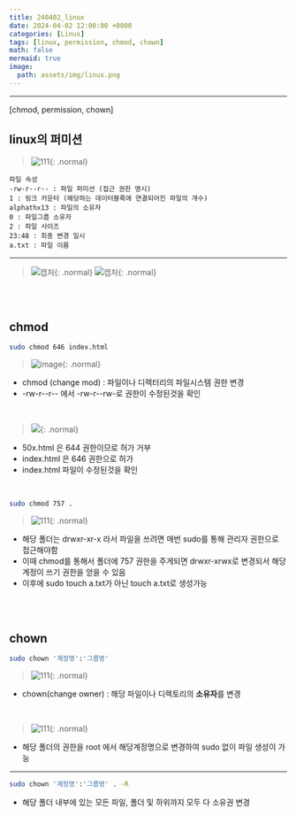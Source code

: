 ```yaml
---
title: 240402_linux
date: 2024-04-02 12:00:00 +0800
categories: [Linux]
tags: [linux, permission, chmod, chown]
math: false
mermaid: true
image:
  path: assets/img/linux.png
---
```


<hr style="border:1px solid white">
[chmod, permission, chown]

## linux의 퍼미션
> ![111](https://github.com/alphathx13/alphathx13.github.io/assets/163115993/aac5b94d-1e4c-43f2-bd6d-dfe479c3105a){: .normal}
```
파일 속성
-rw-r--r-- : 파일 퍼미션 (접근 권한 명시)
1 : 링크 카운터 (해당하는 데이터블록에 연결되어진 파일의 개수)
alphathx13 : 파일의 소유자 
0 : 파일그룹 소유자
2 : 파일 사이즈
23:48 : 최종 변경 일시
a.txt : 파일 이름
```
<hr style="border:1px solid white">

>![캡처](https://github.com/alphathx13/alphathx13.github.io/assets/163115993/f44f3634-c836-4d22-8a5b-4a9a673fc7d5){: .normal}
> ![캡처](https://github.com/alphathx13/alphathx13.github.io/assets/163115993/e0fd989e-45ea-47b9-a893-801cc1a9d6dd){: .normal}

<br/><br/>

## chmod
```bash
sudo chmod 646 index.html
```
>![image](https://github.com/alphathx13/alphathx13.github.io/assets/163115993/e7f46197-c9e0-4da7-8469-69714d67d36a){: .normal}
- chmod (change mod) : 파일이나 디렉터리의 파일시스템 권한 변경
- -rw-r--r-- 에서 -rw-r--rw-로 권한이 수정된것을 확인

<br/>

> ![](https://github.com/alphathx13/alphathx13.github.io/assets/163115993/29729519-dc6b-43a5-8b60-b369b5f75c17){: .normal}
- 50x.html 은 644 권한이므로  허가 거부
- index.html 은 646 권한으로 허가
- index.html 파일이 수정된것을 확인

<br/>

```bash
sudo chmod 757 .
```
>![111](https://github.com/alphathx13/alphathx13.github.io/assets/163115993/51d3dd54-960a-4e1d-8c6b-63ef8bc8a6c1){: .normal}
- 해당 폴더는 drwxr-xr-x 라서 파일을 쓰려면 매번 sudo를 통해 관리자 권한으로 접근해야함
- 이때 chmod를 통해서 폴더에 757 권한을 주게되면 drwxr-xrwx로 변경되서 해당계정이 쓰기 권한을 얻을 수 있음
- 이후에 sudo touch a.txt가 아닌 touch a.txt로 생성가능

<br/><br/>

## chown
```bash
sudo chown '계정명':'그룹명'
```
> ![111](https://github.com/alphathx13/alphathx13.github.io/assets/163115993/0f90bcc5-152b-472c-a8f0-f008450ebc40){: .normal}
- chown(change owner) : 해당 파일이나 디렉토리의 **소유자**를 변경

<br/>

> ![111](https://github.com/alphathx13/alphathx13.github.io/assets/163115993/0c2a2bde-ad61-47be-a14e-376f2f9f1ea9){: .normal}
- 해당 폴더의 권한을 root 에서 해당계정명으로 변경하여 sudo 없이 파일 생성이 가능

<hr style="border:1px solid white">

```bash
sudo chown '계정명':'그룹명' . -R
```
- 해당 폴더 내부에 있는 모든 파일, 폴더 및 하위까지 모두 다 소유권 변경